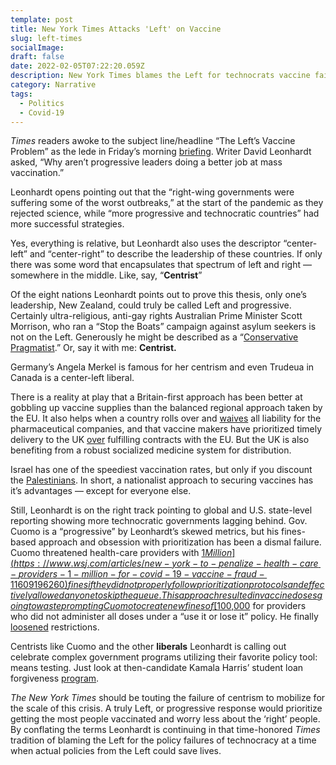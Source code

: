 ```yaml
---
template: post
title: New York Times Attacks 'Left' on Vaccine
slug: left-times
socialImage:
draft: false
date: 2022-02-05T07:22:20.059Z
description: New York Times blames the Left for technocrats vaccine failures.
category: Narrative
tags:
  - Politics
  - Covid-19
---
```

*Times* readers awoke to the subject line/headline “The Left’s Vaccine Problem” as the lede in Friday’s morning [briefing](https://www.nytimes.com/2021/02/05/briefing/marjorie-taylor-greene-uk-vaccine-biden-stimulus.html). Writer David Leonhardt asked, “Why aren’t progressive leaders doing a better job at mass vaccination.”

Leonhardt opens pointing out that the “right-wing governments were suffering some of the worst outbreaks,” at the start of the pandemic as they rejected science, while “more progressive and technocratic countries” had more successful strategies.

Yes, everything is relative, but Leonhardt also uses the descriptor “center-left” and “center-right” to describe the leadership of these countries. If only there was some word that encapsulates that spectrum of left and right — somewhere in the middle. Like, say, “**Centrist**”

Of the eight nations Leonhardt points out to prove this thesis, only one’s leadership, New Zealand, could truly be called Left and progressive. Certainly ultra-religious, anti-gay rights Australian Prime Minister Scott Morrison, who ran a “Stop the Boats” campaign against asylum seekers is not on the Left. Generously he might be described as a “[Conservative Pragmatist](https://www.bbc.com/news/world-australia-45292331).” Or, say it with me: **Centrist.**

Germany’s Angela Merkel is famous for her centrism and even Trudeua in Canada is a center-left liberal.

There is a reality at play that a Britain-first approach has been better at gobbling up vaccine supplies than the balanced regional approach taken by the EU. It also helps when a country rolls over and [waives](https://www.politico.eu/article/8-reasons-why-uk-leads-europe-coronavirus-vaccination-race/) all liability for the pharmaceutical companies, and that vaccine makers have prioritized timely delivery to the UK [over](https://www.theguardian.com/world/2021/jan/28/belgium-launches-investigation-of-astrazeneca-vaccine-plant) fulfilling contracts with the EU. But the UK is also benefiting from a robust socialized medicine system for distribution.

Israel has one of the speediest vaccination rates, but only if you discount the [Palestinians](https://www.hrw.org/news/2021/01/17/israel-provide-vaccines-occupied-palestinians). In short, a nationalist approach to securing vaccines has it’s advantages — except for everyone else.

Still, Leonhardt is on the right track pointing to global and U.S. state-level reporting showing more technocratic governments lagging behind. Gov. Cuomo is a “progressive” by Leonhardt’s skewed metrics, but his fines-based approach and obsession with prioritization has been a dismal failure. Cuomo threatened health-care providers with [$1 Million](https://www.wsj.com/articles/new-york-to-penalize-health-care-providers-1-million-for-covid-19-vaccine-fraud-11609196260) fines if they did not properly follow prioritization protocols and effectively allowed anyone to skip the queue. This approach resulted in vaccine doses going to waste prompting Cuomo to create new fines of [$100,000](https://www.teenvogue.com/story/cuomo-covid-vaccine-new-york) for providers who did not administer all doses under a “use it or lose it” policy. He finally [loosened](https://www.nytimes.com/2021/01/10/nyregion/new-york-vaccine-guidelines.html) restrictions.

Centrists like Cuomo and the other **liberals** Leonhardt is calling out celebrate complex government programs utilizing their favorite policy tool: means testing. Just look at then-candidate Kamala Harris’ student loan forgiveness [program](https://jacobinmag.com/2019/07/kamala-harris-student-loan-forgiveness).

*The New York Times* should be touting the failure of centrism to mobilize for the scale of this crisis. A truly Left, or progressive response would prioritize getting the most people vaccinated and worry less about the ‘right’ people. By conflating the terms Leonhardt is continuing in that time-honored *Times* tradition of blaming the Left for the policy failures of technocracy at a time when actual policies from the Left could save lives.

